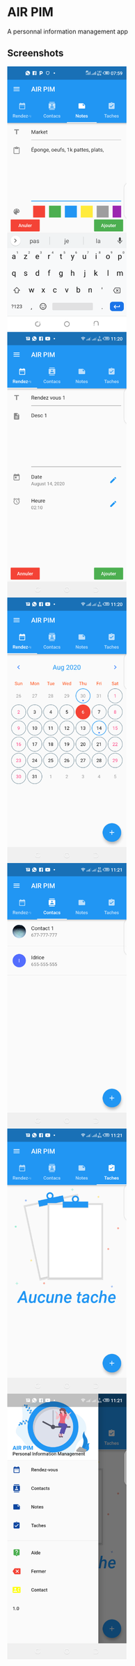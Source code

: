 # AIR PIM

A personnal information management app

## Screenshots
<img src="https://github.com/AIRALPHA/air_pim/blob/master/assets/img/1.png?raw=true"
     alt="" width="274" heigth="483"
     style="float: left; margin-right: 10px;" />
<img src="https://github.com/AIRALPHA/air_pim/blob/master/assets/img/2.png?raw=true"
     alt="" width="274" heigth="483"
     style="float: left; margin-right: 10px;" />
<img src="https://github.com/AIRALPHA/air_pim/blob/master/assets/img/3.png?raw=true"
     alt="" width="274" heigth="483"
     style="float: left; margin-right: 10px;" />
<img src="https://github.com/AIRALPHA/air_pim/blob/master/assets/img/4.png?raw=true"
     alt="" width="274" heigth="483"
     style="float: left; margin-right: 10px;" />
<img src="https://github.com/AIRALPHA/air_pim/blob/master/assets/img/5.png?raw=true"
     alt="" width="274" heigth="483"
     style="float: left; margin-right: 10px;" />
<img src="https://github.com/AIRALPHA/air_pim/blob/master/assets/img/6.png?raw=true"
     alt="" width="274" heigth="483"
     style="float: left; margin-right: 10px;" />
